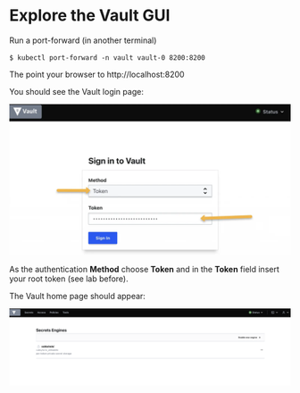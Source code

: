 # Explore the Vault GUI


Run a port-forward (in another terminal)

```console
$ kubectl port-forward -n vault vault-0 8200:8200
```

The point your browser to http://localhost:8200

You should see the Vault login page:

![](img/vault_login.png)

As the authentication **Method** choose **Token** and in the **Token** field insert your root token (see lab before).

The Vault home page should appear:

![](img/vault_home.png)